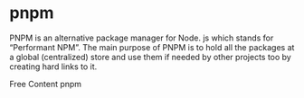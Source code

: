 # pnpm

PNPM is an alternative package manager for Node. js which stands for “Performant NPM”. The main purpose of PNPM is to hold all the packages at a global (centralized) store and use them if needed by other projects too by creating hard links to it.

<ResourceGroupTitle>Free Content pnpm</ResourceGroupTitle>
